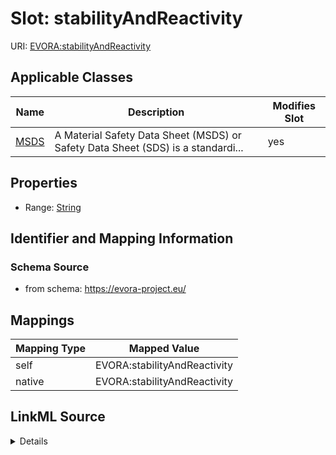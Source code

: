 

# Slot: stabilityAndReactivity



URI: [EVORA:stabilityAndReactivity](https://evora-project.eu/stabilityAndReactivity)



<!-- no inheritance hierarchy -->





## Applicable Classes

| Name | Description | Modifies Slot |
| --- | --- | --- |
| [MSDS](MSDS.md) | A Material Safety Data Sheet (MSDS) or Safety Data Sheet (SDS) is a standardi... |  yes  |







## Properties

* Range: [String](String.md)





## Identifier and Mapping Information







### Schema Source


* from schema: https://evora-project.eu/




## Mappings

| Mapping Type | Mapped Value |
| ---  | ---  |
| self | EVORA:stabilityAndReactivity |
| native | EVORA:stabilityAndReactivity |




## LinkML Source

<details>
```yaml
name: stabilityAndReactivity
from_schema: https://evora-project.eu/
rank: 1000
alias: stabilityAndReactivity
domain_of:
- MSDS
range: string

```
</details>